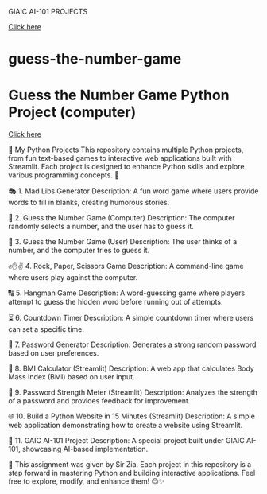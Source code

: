  GIAIC AI-101 PROJECTS

[Click here](https://colab.research.google.com/drive/1nOtvk1CiXAjjjV65boQrsS_akGhj4OZF?usp=sharing)

# guess-the-number-game

# Guess the Number Game Python Project (computer)

[Click here](https://colab.research.google.com/drive/1gr9hXJNj-JVTx8u_WMl_McSEruY36-ed?usp=sharing)


📌 My Python Projects
This repository contains multiple Python projects, from fun text-based games to interactive web applications built with Streamlit. Each project is designed to enhance Python skills and explore various programming concepts. 🚀

🎭 1. Mad Libs Generator
Description: A fun word game where users provide words to fill in blanks, creating humorous stories.

🎯 2. Guess the Number Game (Computer)
Description: The computer randomly selects a number, and the user has to guess it.

🔢 3. Guess the Number Game (User)
Description: The user thinks of a number, and the computer tries to guess it.


✊✋✌️ 4. Rock, Paper, Scissors Game
Description: A command-line game where users play against the computer.

🔠 5. Hangman Game
Description: A word-guessing game where players attempt to guess the hidden word before running out of attempts.

⏳ 6. Countdown Timer
Description: A simple countdown timer where users can set a specific time.

🔑 7. Password Generator
Description: Generates a strong random password based on user preferences.

🧮 8. BMI Calculator (Streamlit)
Description: A web app that calculates Body Mass Index (BMI) based on user input.

🔐 9. Password Strength Meter (Streamlit)
Description: Analyzes the strength of a password and provides feedback for improvement.

🌐 10. Build a Python Website in 15 Minutes (Streamlit)
Description: A simple web application demonstrating how to create a website using Streamlit.


🤖 11. GAIC AI-101 Project
Description: A special project built under GIAIC AI-101, showcasing AI-based implementation.

🎉 This assignment was given by Sir Zia.
Each project in this repository is a step forward in mastering Python and building interactive applications. Feel free to explore, modify, and enhance them! 😊✨
